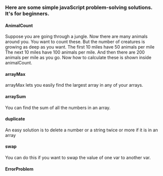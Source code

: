 ### Here are some simple javaScript problem-solving solutions. It's for beginners.

#### AnimalCount
<p>Suppose you are going through a jungle. Now there are many animals around you. You want to count these. But the number of creatures is growing as deep as you want. The first 10 miles have 50 animals per mile The next 10 miles have 100 animals per mile. And then there are 200 animals per mile as you go. Now how to calculate these is shown inside animalCount.</p>

#### arrayMax
<p>arrayMax lets you easily find the largest array in any of your arrays.</p>

#### arraySum
<p>You can find the sum of all the numbers in an array.</p>

#### duplicate
<p>An easy solution is to delete a number or a string twice or more if it is in an array</p>

#### swap
<p>You can do this if you want to swap the value of one var to another var.</p>

#### ErrorProblem
